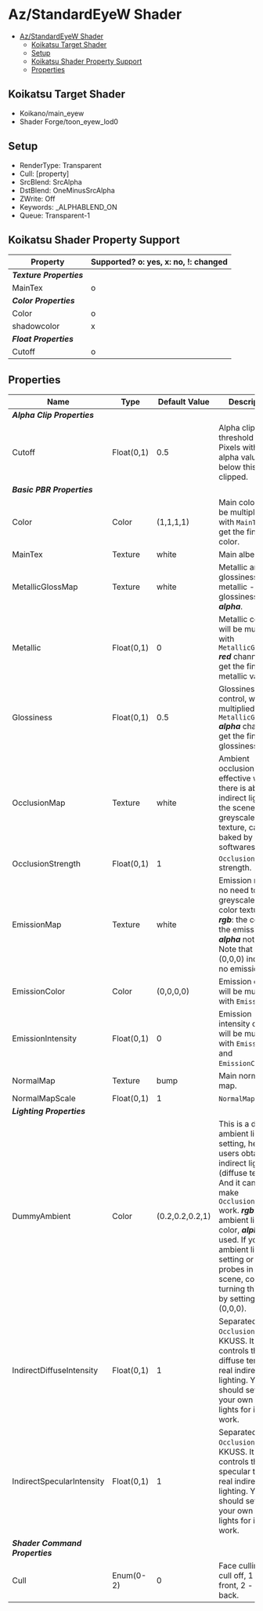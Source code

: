 # Az/StandardEyeW Shader

- [Az/StandardEyeW Shader](#azstandardeyew-shader)
  - [Koikatsu Target Shader](#koikatsu-target-shader)
  - [Setup](#setup)
  - [Koikatsu Shader Property Support](#koikatsu-shader-property-support)
  - [Properties](#properties)

## Koikatsu Target Shader
- Koikano/main_eyew
- Shader Forge/toon_eyew_lod0

## Setup
- RenderType: Transparent
- Cull: [property]
- SrcBlend: SrcAlpha
- DstBlend: OneMinusSrcAlpha
- ZWrite: Off
- Keywords: _ALPHABLEND_ON
- Queue: Transparent-1

## Koikatsu Shader Property Support
| Property                 | Supported? o: yes, x: no, !: changed |
| ------------------------ | ------------------------------------ |
| ***Texture Properties*** |                                      |
| MainTex                  | o                                    |
| ***Color Properties***   |                                      |
| Color                    | o                                    |
| shadowcolor              | x                                    |
| ***Float Properties***   |                                      |
| Cutoff                   | o                                    |

## Properties
| Name                            | Type       | Default Value   | Description                                                                                                                                                                                                                                                                                                       |
| ------------------------------- | ---------- | --------------- | ----------------------------------------------------------------------------------------------------------------------------------------------------------------------------------------------------------------------------------------------------------------------------------------------------------------- |
| ***Alpha Clip Properties***     |            |                 |                                                                                                                                                                                                                                                                                                                   |
| Cutoff                          | Float(0,1) | 0.5             | Alpha clip threshold value. Pixels with an alpha value below this will be clipped.                                                                                                                                                                                                                                |
| ***Basic PBR Properties***      |            |                 |                                                                                                                                                                                                                                                                                                                   |
| Color                           | Color      | (1,1,1,1)       | Main color, will be multiplied with `MainTex` to get the final color.                                                                                                                                                                                                                                             |
| MainTex                         | Texture    | white           | Main albedo.                                                                                                                                                                                                                                                                                                      |
| MetallicGlossMap                | Texture    | white           | Metallic and glossiness map, metallic - ***red***, glossiness - ***alpha***.                                                                                                                                                                                                                                      |
| Metallic                        | Float(0,1) | 0               | Metallic control, will be multiplied with `MetallicGlossMap` ***red*** channel to get the final metallic value.                                                                                                                                                                                                   |
| Glossiness                      | Float(0,1) | 0.5             | Glossiness control, will be multiplied with `MetallicGlossMap` ***alpha*** channel to get the final glossiness value.                                                                                                                                                                                             |
| OcclusionMap                    | Texture    | white           | Ambient occlusion map, effective when there is ab indirect light in the scene. A greyscale texture, can be baked by 3D softwares.                                                                                                                                                                                 |
| OcclusionStrength               | Float(0,1) | 1               | `OcclusionMap` strength.                                                                                                                                                                                                                                                                                          |
| EmissionMap                     | Texture    | white           | Emission map, no need to be a greyscale but a color texture. ***rgb***: the color of the emission, ***alpha*** not used. Note that black (0,0,0) indicates no emission.                                                                                                                                           |
| EmissionColor                   | Color      | (0,0,0,0)       | Emission color, will be multiplied with `EmissionMap`.                                                                                                                                                                                                                                                            |
| EmissionIntensity               | Float(0,1) | 0               | Emission intensity control, will be multiplied with `EmissionMap` and `EmissionColor`.                                                                                                                                                                                                                            |
| NormalMap                       | Texture    | bump            | Main normal map.                                                                                                                                                                                                                                                                                                  |
| NormalMapScale                  | Float(0,1) | 1               | `NormalMap` scale.                                                                                                                                                                                                                                                                                                |
| ***Lighting Properties***       |            |                 |                                                                                                                                                                                                                                                                                                                   |
| DummyAmbient                    | Color      | (0.2,0.2,0.2,1) | This is a dummy ambient light setting, helping users obtain fake indirect lighting (diffuse term). And it can also make `OcclusionMap` work. ***rgb***: ambient light color, ***alpha***: not used. If you have ambient light setting or light probes in the scene, consider turning this off by setting (0,0,0). |
| IndirectDiffuseIntensity        | Float(0,1) | 1               | Separated from `Occlusion` of KKUSS. It controls the diffuse term of real indirect lighting. You should setup your own indirect lights for it to work.                                                                                                                                                            |
| IndirectSpecularIntensity       | Float(0,1) | 1               | Separated from `Occlusion` of KKUSS. It controls the specular term of real indirect lighting. You should setup your own indirect lights for it to work.                                                                                                                                                           |
| ***Shader Command Properties*** |            |                 |                                                                                                                                                                                                                                                                                                                   |
| Cull                            | Enum(0-2)  | 0               | Face culling, 0 - cull off, 1 - cull front, 2 - cull back.                                                                                                                                                                                                                                                        |